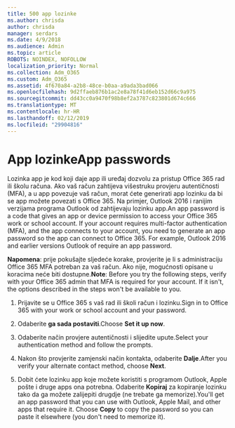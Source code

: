 ```yaml
---
title: 500 app lozinke
ms.author: chrisda
author: chrisda
manager: serdars
ms.date: 4/9/2018
ms.audience: Admin
ms.topic: article
ROBOTS: NOINDEX, NOFOLLOW
localization_priority: Normal
ms.collection: Adm_O365
ms.custom: Adm_O365
ms.assetid: 4f670a84-a2b8-48ce-b0aa-a9ada3bad066
ms.openlocfilehash: 9d2ffaeb876b1ac2e8a78f41d6eb152d66c9a975
ms.sourcegitcommit: dd43cc0a9470f98b8ef2a3787c823801d674c666
ms.translationtype: MT
ms.contentlocale: hr-HR
ms.lasthandoff: 02/12/2019
ms.locfileid: "29904816"
---
```

# <a name="app-passwords"></a><span data-ttu-id="32bcc-102">App lozinke</span><span class="sxs-lookup"><span data-stu-id="32bcc-102">App passwords</span></span>

<span data-ttu-id="32bcc-p101">Lozinka app je kod koji daje app ili uređaj dozvolu za pristup Office 365 rad ili školu računa. Ako vaš račun zahtijeva višestruku provjeru autentičnosti (MFA), a u app povezuje vaš račun, morat ćete generirati app lozinku da bi se app možete povezati s Office 365. Na primjer, Outlook 2016 i ranijim verzijama programa Outlook od zahtijevaju lozinku app.</span><span class="sxs-lookup"><span data-stu-id="32bcc-p101">An app password is a code that gives an app or device permission to access your Office 365 work or school account. If your account requires multi-factor authentication (MFA), and the app connects to your account, you need to generate an app password so the app can connect to Office 365. For example, Outlook 2016 and earlier versions Outlook of require an app password.</span></span>
  
 <span data-ttu-id="32bcc-p102">**Napomena**: prije pokušajte sljedeće korake, provjerite je li s administraciju Office 365 MFA potreban za vaš račun. Ako nije, mogućnosti opisane u koracima neće biti dostupne.</span><span class="sxs-lookup"><span data-stu-id="32bcc-p102">**Note**: Before you try the following steps, verify with your Office 365 admin that MFA is required for your account. If it isn't, the options described in the steps won't be available to you.</span></span>
  
1. <span data-ttu-id="32bcc-108">Prijavite se u Office 365 s vaš rad ili školi račun i lozinku.</span><span class="sxs-lookup"><span data-stu-id="32bcc-108">Sign in to Office 365 with your work or school account and your password.</span></span>
    
2. <span data-ttu-id="32bcc-109">Odaberite **ga sada postaviti**.</span><span class="sxs-lookup"><span data-stu-id="32bcc-109">Choose **Set it up now**.</span></span>
    
3. <span data-ttu-id="32bcc-110">Odaberite način provjere autentičnosti i slijedite upute.</span><span class="sxs-lookup"><span data-stu-id="32bcc-110">Select your authentication method and follow the prompts.</span></span>
    
4. <span data-ttu-id="32bcc-111">Nakon što provjerite zamjenski način kontakta, odaberite **Dalje**.</span><span class="sxs-lookup"><span data-stu-id="32bcc-111">After you verify your alternate contact method, choose **Next**.</span></span>
    
5. <span data-ttu-id="32bcc-p103">Dobit ćete lozinku app koje možete koristiti s programom Outlook, Apple pošte i druge apps ona potrebna. Odaberite **Kopiraj** za kopiranje lozinku tako da ga možete zalijepiti drugdje (ne trebate ga memorize).</span><span class="sxs-lookup"><span data-stu-id="32bcc-p103">You'll get an app password that you can use with Outlook, Apple Mail, and other apps that require it. Choose **Copy** to copy the password so you can paste it elsewhere (you don't need to memorize it).</span></span> 
    

